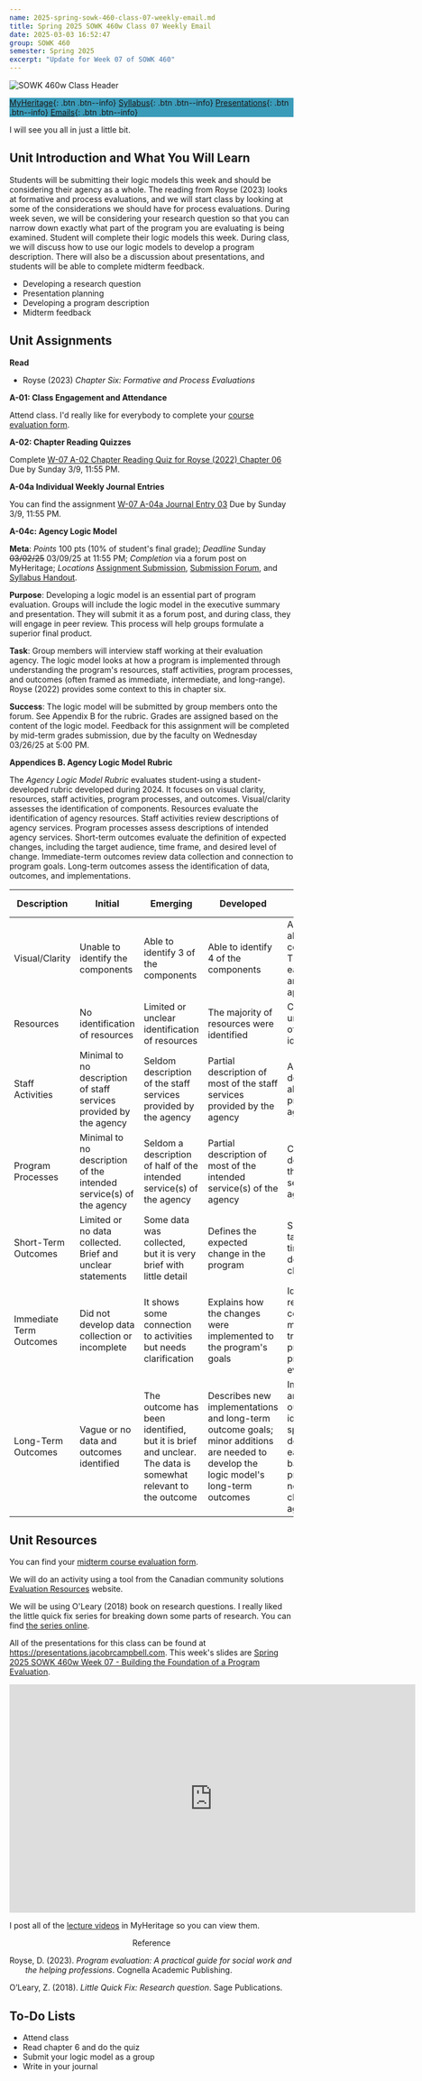 ```yaml
---
name: 2025-spring-sowk-460-class-07-weekly-email.md
title: Spring 2025 SOWK 460w Class 07 Weekly Email
date: 2025-03-03 16:52:47
group: SOWK 460
semester: Spring 2025
excerpt: "Update for Week 07 of SOWK 460"
---
```


![SOWK 460w Class Header](https://jacobrcampbell.com/assets/media/2024-01-19-sowk-460w-email-header-image.jpg)

<div style="background-color: #3b9cba; width: 100%;" markdown="1">

[MyHeritage](https://myheritage.heritage.edu/ICS/Academics/SOWK/SOWK_460W/2425_SP-SOWK_460W-1/){: .btn .btn--info}
[Syllabus](https://jacobrcampbell.com/assets/media/2025-spring-sowk-460w-1-course-syllabus-campbell.pdf){: .btn .btn--info}
[Presentations](https://presentations.jacobrcampbell.com){: .btn .btn--info}
[Emails](https://jacobrcampbell.com/communications/){: .btn .btn--info}

</div>

I will see you all in just a little bit.

## Unit Introduction and What You Will Learn

Students will be submitting their logic models this week and should be considering their agency as a whole. The reading from Royse (2023) looks at formative and process evaluations, and we will start class by looking at some of the considerations we should have for process evaluations. During week seven, we will be considering your research question so that you can narrow down exactly what part of the program you are evaluating is being examined. Student will complete their logic models this week. During class, we will discuss how to use our logic models to develop a program description. There will also be a discussion about presentations, and students will be able to complete midterm feedback.

- Developing a research question
- Presentation planning
- Developing a program description
- Midterm feedback

## Unit Assignments

**Read**

- Royse (2023) _Chapter Six: Formative and Process Evaluations_

**A-01: Class Engagement and Attendance**

Attend class. I'd really like for everybody to complete your [course evaluation form](https://p17.courseval.net/etw/ets/et.asp?CFNK=C5E13D38-B327-4A8D-91C1-1B587789EB6C&nxappid=HU2&nxmid=GetSurveyForm&wsedrq=D0KEKIU302).

**A-02: Chapter Reading Quizzes**

Complete [W-07 A-02 Chapter Reading Quiz for Royse (2022) Chapter 06](https://myheritage.heritage.edu/ICS/Academics/SOWK/SOWK_460W/2425_SP-SOWK_460W-1/Assignments.jnz?portlet=Coursework&screen=StudentAssignmentFacultyView&screenType=change&id=f2a66a33-363c-43aa-82a3-fe7ad122f2cc&s=cf32cc62-40ce-4712-8a0d-150ad128a7cf) Due by Sunday 3/9, 11:55 PM.

**A-04a Individual Weekly Journal Entries**

You can find the assignment [W-07 A-04a Journal Entry 03](https://myheritage.heritage.edu/ICS/Academics/SOWK/SOWK_460W/2425_SP-SOWK_460W-1/Assignments.jnz?portlet=Coursework&screen=StudentAssignmentFacultyView&screenType=change&id=81249e91-ae89-44f8-98db-91a223a891f9&s=cf32cc62-40ce-4712-8a0d-150ad128a7cf) Due by Sunday 3/9, 11:55 PM.

**A-04c: Agency Logic Model**

**Meta**: _Points_ 100 pts (10% of student's final grade); _Deadline_ Sunday <strike>03/02/25</strike> 03/09/25 at 11:55 PM; _Completion_ via a forum post on MyHeritage; _Locations_ [Assignment Submission](https://myheritage.heritage.edu/ICS/Academics/SOWK/SOWK_460W/2425_SP-SOWK_460W-1/Assignments.jnz?portlet=Coursework&screen=AssignmentDetailView&screenType=change&id=4a0f5f3c-057d-46bf-a888-a89511b9bb1e), [Submission Forum](https://myheritage.heritage.edu/ICS/Academics/SOWK/SOWK_460W/2425_SP-SOWK_460W-1/W-06_224-32.jnz?portlet=Group_Discussion_Forums&screen=TopicView&screenType=change&id=d37955b3-db3b-49a9-bd75-3ddc23a3c148), and [Syllabus Handout](https://myheritage.heritage.edu/ICS/Portlets/ICS/Handoutportlet/viewhandler.ashx?handout_id=a2a11be2-095a-478a-a40c-bcdb9b3c5a89).

**Purpose**: Developing a logic model is an essential part of program evaluation. Groups will include the logic model in the executive summary and presentation. They will submit it as a forum post, and during class, they will engage in peer review. This process will help groups formulate a superior final product.

**Task**: Group members will interview staff working at their evaluation agency. The logic model looks at how a program is implemented through understanding the program's resources, staff activities, program processes, and outcomes (often framed as immediate, intermediate, and long-range). Royse (2022) provides some context to this in chapter six.

**Success**: The logic model will be submitted by group members onto the forum. See Appendix B for the rubric. Grades are assigned based on the content of the logic model. Feedback for this assignment will be completed by mid-term grades submission, due by the faculty on Wednesday 03/26/25 at 5:00 PM.

**Appendices B. Agency Logic Model Rubric**

The _Agency Logic Model Rubric_ evaluates student-using a student-developed rubric developed during 2024. It focuses on visual clarity, resources, staff activities, program processes, and outcomes. Visual/clarity assesses the identification of components. Resources evaluate the identification of agency resources. Staff activities review descriptions of agency services. Program processes assess descriptions of intended agency services. Short-term outcomes evaluate the definition of expected changes, including the target audience, time frame, and desired level of change. Immediate-term outcomes review data collection and connection to program goals. Long-term outcomes assess the identification of data, outcomes, and implementations.

| Description | Initial | Emerging | Developed | Highly Developed |
|---|---|---|---|---|
| Visual/Clarity | Unable to identify the components | Able to identify 3 of the components | Able to identify 4 of the components | Able to identify all of the components. The chart is easy to read and visually appealing |
| Resources | No identification of resources | Limited or unclear identification of resources | The majority of resources were identified | Complete understanding of resources identified |
| Staff Activities | Minimal to no description of staff services provided by the agency | Seldom description of the staff services provided by the agency | Partial description of most of the staff services provided by the agency | A clear description of all staff services provided by the agency |
| Program Processes | Minimal to no description of the intended service(s) of the agency | Seldom a description of half of the intended service(s) of the agency | Partial description of most of the intended service(s) of the agency | Clear description of the intended service(s) of the agency |
| Short-Term Outcomes | Limited or no data collected. Brief and unclear statements | Some data was collected, but it is very brief with little detail | Defines the expected change in the program | Specifies the target audience, time frame, and desired level of change |
| Immediate Term Outcomes | Did not develop data collection or incomplete | It shows some connection to activities but needs clarification | Explains how the changes were implemented to the program's goals | Identifies relevant data collection methods to track the progress of program evaluation |
| Long-Term Outcomes | Vague or no data and outcomes identified | The outcome has been identified, but it is brief and unclear. The data is somewhat relevant to the outcome | Describes new implementations and long-term outcome goals; minor additions are needed to develop the logic model's long-term outcomes | Implementations and Long-term outcomes are identified and specified in depth under each category based on program-needed change(s) at the agency |

## Unit Resources

You can find your [midterm course evaluation form](https://p17.courseval.net/etw/ets/et.asp?CFNK=C5E13D38-B327-4A8D-91C1-1B587789EB6C&nxappid=HU2&nxmid=GetSurveyForm&wsedrq=D0KEKIU302).

We will do an activity using a tool from the Canadian community solutions [Evaluation Resources](https://www.communitysolutions.ca/logic-model-puzzles) website.

We will be using O'Leary (2018) book on research questions. I really liked the little quick fix series for breaking down some parts of research. You can find [the series online](https://us.sagepub.com/en-us/nam/little-quick-fix).

All of the presentations for this class can be found at <https://presentations.jacobrcampbell.com>. This week's slides are [Spring 2025 SOWK 460w Week 07 - Building the Foundation of a Program Evaluation](https://presentations.jacobrcampbell.com/UBhMvh).

<iframe src="https://presentations.jacobrcampbell.com/UBhMvh/embed" height="405" width="720" style="border: none;"></iframe>

I post all of the [lecture videos](https://myheritage.heritage.edu/ICS/Academics/SOWK/SOWK_460W/2425_SP-SOWK_460W-1/Lecture_Videos.jnz) in MyHeritage so you can view them. 

<div style="text-align: center" markdown="1">
Reference
</div>
<div style="margin: 0 0 0 2em; text-indent: -2em;" markdown="1">

Royse, D. (2023). _Program evaluation: A practical guide for social work and the helping professions_. Cognella Academic Publishing. 

O’Leary, Z. (2018). _Little Quick Fix: Research question_. Sage Publications.

</div>

## To-Do Lists

- Attend class
- Read chapter 6 and do the quiz
- Submit your logic model as a group
- Write in your journal
